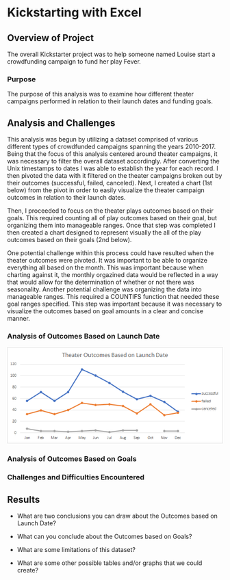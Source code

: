 # Kickstarting with Excel

## Overview of Project

The overall Kickstarter project was to help someone named Louise start a crowdfunding campaign to fund her play Fever.

### Purpose

The purpose of this analysis was to examine how different theater campaigns performed in relation to their launch dates and funding goals.

## Analysis and Challenges

This analysis was begun by utilizing a dataset comprised of various different types of crowdfunded campaigns spanning the years 2010-2017. Being that the focus of this analysis centered around theater campaigns, it was necessary to filter the overall dataset accordingly. After converting the Unix timestamps to dates I was able to establish the year for each record. I then pivoted the data with it filtered on the theater campaigns broken out by their outcomes (successful, failed, canceled). Next, I created a chart (1st below) from the pivot in order to easily visualize the theater campaign outcomes in relation to their launch dates. 

Then, I proceeded to focus on the theater plays outcomes based on their goals. This required counting all of play outcomes based on their goal, but organizing them into manageable ranges. Once that step was completed I then created a chart designed to represent visually the all of the play outcomes based on their goals (2nd below).

One potential challenge within this process could have resulted when the theater outcomes were pivoted. It was important to be able to organize everything all based on the month. This was important because when charting against it, the monthly orgazined data would be reflected in a way that would allow for the determination of whether or not there was seasonality. Another potential challenge was organizing the data into manageable ranges. This required a COUNTIFS function that needed these goal ranges specified. This step was important because it was necessary to visualize the outcomes based on goal amounts in a clear and concise manner.

### Analysis of Outcomes Based on Launch Date
![Theater Outcomes vs Launch](/Resources/Theater_Outcomes_vs_Launch.png "Theater Outcomes vs Launch")
### Analysis of Outcomes Based on Goals

### Challenges and Difficulties Encountered

## Results

- What are two conclusions you can draw about the Outcomes based on Launch Date?

- What can you conclude about the Outcomes based on Goals?

- What are some limitations of this dataset?

- What are some other possible tables and/or graphs that we could create?

